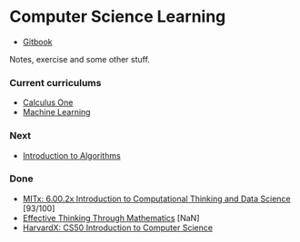 # Computer Science Learning

* [Gitbook](https://cs.ericyy.me)

Notes, exercise and some other stuff.

### Current curriculums

* [Calculus One](https://www.coursera.org/learn/calculus1/home/welcome)
* [Machine Learning](https://www.coursera.org/learn/machine-learning/home/welcome)

### Next
 
* [Introduction to Algorithms](https://ocw.mit.edu/courses/electrical-engineering-and-computer-science/6-046j-introduction-to-algorithms-sma-5503-fall-2005/video-lectures/lecture-1-administrivia-introduction-analysis-of-algorithms-insertion-sort-mergesort/)

### Done

* [MITx: 6.00.2x Introduction to Computational Thinking and Data Science](https://courses.edx.org/courses/course-v1:MITx+6.00.2x_7+1T2017/info) [93/100]
* [Effective Thinking Through Mathematics](https://courses.edx.org/courses/course-v1:UTAustinX+UT.9.10x+3T2016/course/) [NaN]
* [HarvardX: CS50 Introduction to Computer Science](https://courses.edx.org/courses/course-v1:HarvardX+CS50+X/info)



